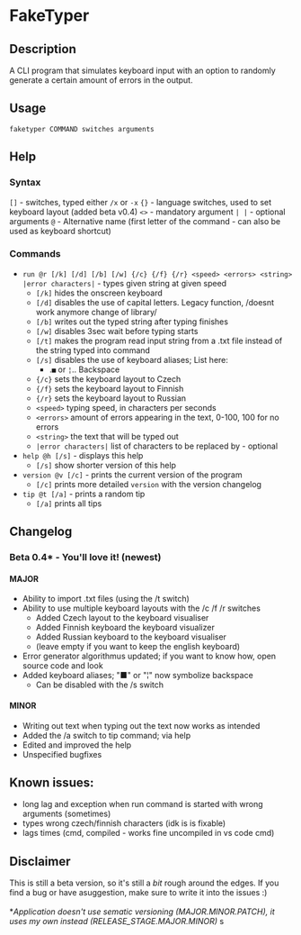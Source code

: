 # FakeTyper
## Description
A CLI program that simulates keyboard input with an option to randomly generate a certain amount of errors in the output.
## Usage
`faketyper COMMAND switches arguments`
## Help
### Syntax
`[]` - switches, typed either `/x` or `-x`
`{}` - language switches, used to set keyboard layout (added beta v0.4)
`<>` - mandatory argument
`| |` - optional arguments
`@` - Alternative name (first letter of the command - can also be used as keyboard shortcut)
### Commands
- `run @r [/k] [/d] [/b] [/w] {/c} {/f} {/r} <speed> <errors> <string> |error characters|` - types given string at given speed
   - `[/k]` hides the onscreen keyboard
   - `[/d]` disables the use of capital letters. Legacy function, /doesnt work anymore change of library/
   - `[/b]` writes out the typed string after typing finishes
   - `[/w]` disables 3sec wait before typing starts
   - `[/t]` makes the program read input string from a .txt file instead of the string typed into command
   - `[/s]` disables the use of keyboard aliases; List here:
      - .`■` or `¦`.. Backspace 
   - `{/c}` sets the keyboard layout to Czech
   - `{/f}` sets the keyboard layout to Finnish
   - `{/r}` sets the keyboard layout to Russian
   - `<speed>` typing speed, in characters per seconds
   - `<errors>` amount of errors appearing in the text, 0-100, 100 for no errors
   - `<string>` the text that will be typed out
   - `|error characters|` list of characters to be replaced by - optional
- `help @h [/s]` - displays this help
   - `[/s]` show shorter version of this help
- `version @v [/c]` - prints the current version of the program
   - `[/c]` prints more detailed `version` with the version changelog
- `tip @t [/a]` - prints a random tip
   - `[/a]` prints all tips

## Changelog
### Beta 0.4* - You'll love it! (newest)
#### MAJOR
- Ability to import .txt files (using the /t switch)
- Ability to use multiple keyboard layouts with the /c /f /r switches
   - Added Czech layout to the keyboard visualiser
   - Added Finnish keyboard the keyboard visualizer
   - Added Russian keyboard to the keyboard visualiser
   - (leave empty if you want to keep the english keyboard)
- Error generator algorithmus updated; if you want to know how, open source code and look
- Added keyboard aliases; "■" or "¦" now symbolize backspace
   - Can be disabled with the /s switch
#### MINOR
- Writing out text when typing out the text now works as intended
- Added the /a switch to tip command; via help
- Edited and improved the help
- Unspecified bugfixes
## Known issues:
- long lag and exception when run command is started with wrong arguments (sometimes)
- types wrong czech/finnish characters (idk is is fixable)
- lags times (cmd, compiled - works fine uncompiled in vs code cmd)
## Disclaimer
This is still a beta version, so it's still a *bit* rough around the edges. If you find a bug or have asuggestion, make sure to write it into the issues :)
<br/>
<br/>
**Application doesn't use sematic versioning (MAJOR.MINOR.PATCH), it uses my own instead (RELEASE_STAGE.MAJOR.MINOR)*
s
